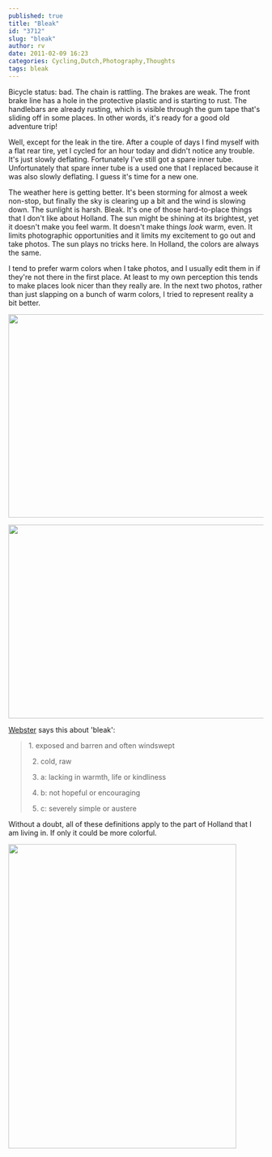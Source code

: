 ```yaml
---
published: true
title: "Bleak"
id: "3712"
slug: "bleak"
author: rv
date: 2011-02-09 16:23
categories: Cycling,Dutch,Photography,Thoughts
tags: bleak
---
```

Bicycle status: bad. The chain is rattling. The brakes are weak. The front brake line has a hole in the protective plastic and is starting to rust. The handlebars are already rusting, which is visible through the gum tape that's sliding off in some places. In other words, it's ready for a good old adventure trip!

Well, except for the leak in the tire. After a couple of days I find myself with a flat rear tire, yet I cycled for an hour today and didn't notice any trouble. It's just slowly deflating. Fortunately I've still got a spare inner tube. Unfortunately that spare inner tube is a used one that I replaced because it was also slowly deflating. I guess it's time for a new one.

The weather here is getting better. It's been storming for almost a week non-stop, but finally the sky is clearing up a bit and the wind is slowing down. The sunlight is harsh. Bleak. It's one of those hard-to-place things that I don't like about Holland. The sun might be shining at its brightest, yet it doesn't make you feel warm. It doesn't make things <em>look</em> warm, even. It limits photographic opportunities and it limits my excitement to go out and take photos. The sun plays no tricks here. In Holland, the colors are always the same.

I tend to prefer warm colors when I take photos, and I usually edit them in if they're not there in the first place. At least to my own perception this tends to make places look nicer than they really are. In the next two photos, rather than just slapping on a bunch of warm colors, I tried to represent reality a bit better.

<a href="https://s3.amazonaws.com/cfwblog/uploads/2011/02/cold1.jpg"><img class="aligncenter size-full wp-image-3716" title="Cold1SML" src="https://s3.amazonaws.com/cfwblog/uploads/2011/02/cold1sml.jpg" alt="" width="600" height="401" /></a>

<a href="https://s3.amazonaws.com/cfwblog/uploads/2011/02/cold2.jpg"><img class="aligncenter size-full wp-image-3717" title="Cold2SML" src="https://s3.amazonaws.com/cfwblog/uploads/2011/02/cold2sml.jpg" alt="" width="600" height="382" /></a>

<a href="http://www.merriam-webster.com/dictionary/bleak?show=0&amp;t=1297268103" target="_blank">Webster</a> says this about 'bleak':
<blockquote>1. exposed and barren and often windswept

2. cold, raw

3. a: lacking in warmth, life or kindliness

3. b: not hopeful or encouraging

3. c: severely simple or austere</blockquote>
Without a doubt, all of these definitions apply to the part of Holland that I am living in. If only it could be more colorful.

<a href="https://s3.amazonaws.com/cfwblog/uploads/2011/02/warm1.jpg"><img class="aligncenter size-full wp-image-3718" title="Warm1SML" src="https://s3.amazonaws.com/cfwblog/uploads/2011/02/warm1sml.jpg" alt="" width="450" height="600" /></a>